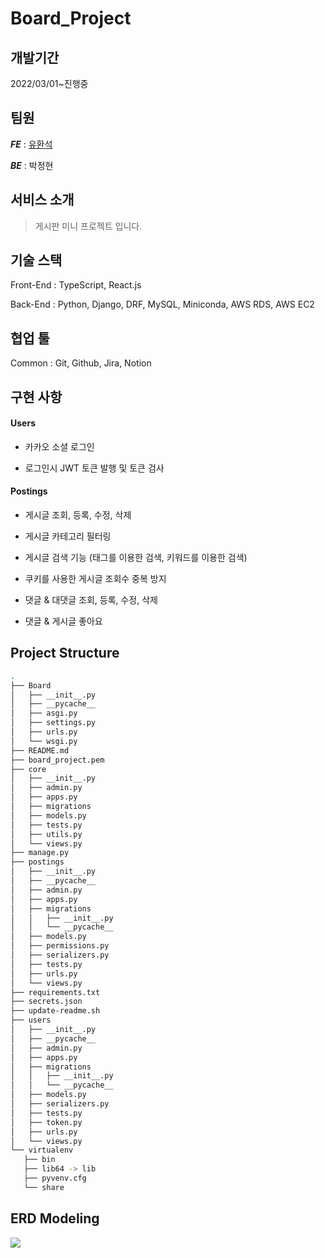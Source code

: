 # Board_Project



## 개발기간 
2022/03/01~진행중


## 팀원
 
**_FE_** : [유환석](https://github.com/GrassHopper42/undefined)




**_BE_** : 박정현




 
## 서비스 소개
 
> 게시판 미니 프로젝트 입니다.


## 기술 스택
 
Front-End : TypeScript, React.js


 
Back-End : Python, Django, DRF, MySQL, Miniconda, AWS RDS, AWS EC2


 
## 협업 툴
Common : Git, Github, Jira, Notion



## 구현 사항




#### Users



* 카카오 소셜 로그인



* 로그인시 JWT 토큰 발행 및 토큰 검사


#### Postings



* 게시글 조회, 등록, 수정, 삭제



* 게시글 카테고리 필터링



* 게시글 검색 기능 (태그를 이용한 검색, 키워드를 이용한 검색)



* 쿠키를 사용한 게시글 조회수 중복 방지 



* 댓글 & 대댓글 조회, 등록, 수정, 삭제



* 댓글 & 게시글 좋아요





## Project Structure


 ```bash
 .
├── Board
│   ├── __init__.py
│   ├── __pycache__
│   ├── asgi.py
│   ├── settings.py
│   ├── urls.py
│   └── wsgi.py
├── README.md
├── board_project.pem
├── core
│   ├── __init__.py
│   ├── admin.py
│   ├── apps.py
│   ├── migrations
│   ├── models.py
│   ├── tests.py
│   ├── utils.py
│   └── views.py
├── manage.py
├── postings
│   ├── __init__.py
│   ├── __pycache__
│   ├── admin.py
│   ├── apps.py
│   ├── migrations
│   │   ├── __init__.py
│   │   └── __pycache__
│   ├── models.py
│   ├── permissions.py
│   ├── serializers.py
│   ├── tests.py
│   ├── urls.py
│   └── views.py
├── requirements.txt
├── secrets.json
├── update-readme.sh
├── users
│   ├── __init__.py
│   ├── __pycache__
│   ├── admin.py
│   ├── apps.py
│   ├── migrations
│   │   ├── __init__.py
│   │   └── __pycache__
│   ├── models.py
│   ├── serializers.py
│   ├── tests.py
│   ├── token.py
│   ├── urls.py
│   └── views.py
└── virtualenv
    ├── bin
    ├── lib64 -> lib
    ├── pyvenv.cfg
    └── share
 ```
 
 
 
 
 ## ERD Modeling
 ![](https://haileysbucket.s3.ap-northeast-2.amazonaws.com/Board.png)
